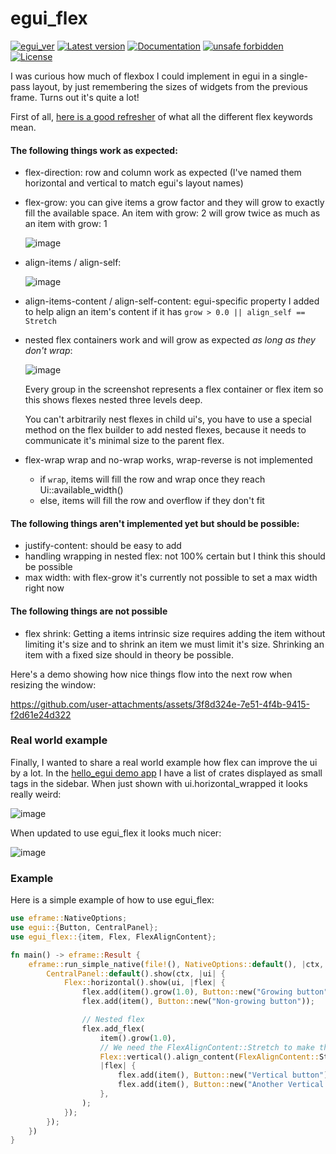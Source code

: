# egui_flex

[![egui_ver](https://img.shields.io/badge/egui-0.30.0-blue)](https://github.com/emilk/egui)
[![Latest version](https://img.shields.io/crates/v/egui_flex.svg)](https://crates.io/crates/egui_flex)
[![Documentation](https://docs.rs/egui_flex/badge.svg)](https://docs.rs/egui_flex)
[![unsafe forbidden](https://img.shields.io/badge/unsafe-forbidden-success.svg)](https://github.com/rust-secure-code/safety-dance/)
[![License](https://img.shields.io/crates/l/egui_flex.svg)](https://crates.io/crates/egui_flex)



[content]:<>


I was curious how much of flexbox I could implement in egui in a single-pass layout, by just remembering the sizes
of widgets from the previous frame. Turns out it's quite a lot!

First of all, [here is a good refresher](https://css-tricks.com/snippets/css/a-guide-to-flexbox/) of
what all the different flex keywords mean.

#### The following things work as expected:

- flex-direction: row and column work as expected (I've named them horizontal and vertical to match egui's layout names)
- flex-grow: you can give items a grow factor and they will grow to exactly fill the available space. An item with
  grow: 2 will grow twice as much as an item with grow: 1

  ![image](https://github.com/user-attachments/assets/2a9e665a-8a4d-4dc3-aa28-6b11db7714b0)

- align-items / align-self:

  ![image](https://github.com/user-attachments/assets/0224c32b-39bb-4be4-9dcf-09b23ba59cae)

- align-items-content / align-self-content: egui-specific property I added to help align an item's content if it
  has `grow > 0.0 || align_self == Stretch`

- nested flex containers work and will grow as expected _as long as they don't wrap_:

  ![image](https://github.com/user-attachments/assets/e2c7a742-8307-4f3c-ae2e-b92f0e1c2529)

  Every group in the screenshot represents a flex container or flex item so this shows flexes nested three levels deep.

  You can't arbitrarily nest flexes in child ui's, you have to use a special method on the flex builder to add nested
  flexes, because it needs to communicate it's minimal size to the parent flex.

- flex-wrap
  wrap and no-wrap works, wrap-reverse is not implemented
    - if `wrap`, items will fill the row and wrap once they reach Ui::available_width()
    - else, items will fill the row and overflow if they don't fit

#### The following things aren't implemented yet but should be possible:

- justify-content: should be easy to add
- handling wrapping in nested flex: not 100% certain but I think this should be possible
- max width: with flex-grow it's currently not possible to set a max width right now

#### The following things are not possible

- flex shrink:
  Getting a items intrinsic size requires adding the item without limiting it's size and to shrink an item we must limit
  it's size.
  Shrinking an item with a fixed size should in theory be possible.

Here's a demo showing how nice things flow into the next row when resizing the window:

https://github.com/user-attachments/assets/3f8d324e-7e51-4f4b-9415-f2d61e24d322

### Real world example

Finally, I wanted to share a real world example how flex can improve the ui by a lot. In
the [hello_egui demo app](https://lucasmerlin.github.io/hello_egui/) I have a list of crates displayed as small tags in
the sidebar. When just shown with ui.horizontal_wrapped it looks really weird:

![image](https://github.com/user-attachments/assets/5d5c0e59-7eb7-465f-a4a5-580f9d023150)

When updated to use egui_flex it looks much nicer:

![image](https://github.com/user-attachments/assets/a36240bf-db08-4046-9d83-2b62f5c512b1)

### Example

Here is a simple example of how to use egui_flex:

```rust no_run
use eframe::NativeOptions;
use egui::{Button, CentralPanel};
use egui_flex::{item, Flex, FlexAlignContent};

fn main() -> eframe::Result {
    eframe::run_simple_native(file!(), NativeOptions::default(), |ctx, _frame| {
        CentralPanel::default().show(ctx, |ui| {
            Flex::horizontal().show(ui, |flex| {
                flex.add(item().grow(1.0), Button::new("Growing button"));
                flex.add(item(), Button::new("Non-growing button"));

                // Nested flex
                flex.add_flex(
                    item().grow(1.0),
                    // We need the FlexAlignContent::Stretch to make the buttons fill the space
                    Flex::vertical().align_content(FlexAlignContent::Stretch),
                    |flex| {
                        flex.add(item(), Button::new("Vertical button"));
                        flex.add(item(), Button::new("Another Vertical button"));
                    },
                );
            });
        });
    })
}

```
